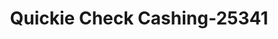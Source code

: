 ---
f_zip-code: 30122
f_state-code: GA
title: Quickie Check Cashing-25341
f_phone: 770-739-0060
f_city-only: Lithia Springs
f_address: 1104 Thornton Road Lithia Springs
f_location-unique-id: '25341'
slug: quickie-check-cashing-25341
updated-on: '2024-05-30T13:46:58.046Z'
created-on: '2024-05-30T13:36:59.803Z'
published-on: '2024-05-30T13:54:32.469Z'
f_city-state: cms/city/lithia-springs-ga.md
f_company: cms/company/quickie-check-cashing.md
f_state: cms/state/georgia.md
layout: '[payday-loan].html'
tags: payday-loan
---